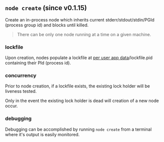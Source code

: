 ## `node create` (since v0.1.15)

Create an in-process node which inherits current
stderr/stdout/stdin/PGId (process group id) and blocks until killed.

> There can be only one node running at a time on a given machine.

### lockfile

Upon creation, nodes populate a lockfile at
[per user app data](https://github.com/appdataspec/spec/blob/master/index.md#per-user-app-data)/lockfile.pid
containing their PId (process id).

### concurrency

Prior to node creation, if a lockfile exists, the existing lock holder
will be liveness tested.

Only in the event the existing lock holder is dead will
creation of a new node occur.

### debugging

Debugging can be accomplished by running `node create` from a terminal
where it's output is easily monitored.
